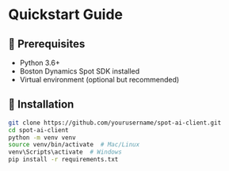 # Quickstart Guide

## 🎯 Prerequisites
- Python 3.6+
- Boston Dynamics Spot SDK installed
- Virtual environment (optional but recommended)

## 🚀 Installation
```sh
git clone https://github.com/yourusername/spot-ai-client.git
cd spot-ai-client
python -m venv venv
source venv/bin/activate  # Mac/Linux
venv\Scripts\activate  # Windows
pip install -r requirements.txt
